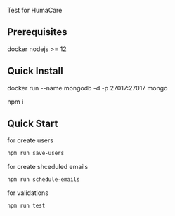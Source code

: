 Test for HumaCare

## Prerequisites

docker
nodejs >= 12

## Quick Install 

docker run --name mongodb -d -p 27017:27017 mongo

npm i 

## Quick Start

for create users 

```bash
npm run save-users
```

for create shceduled emails

```bash
npm run schedule-emails
```

for validations

```bash
npm run test
```
